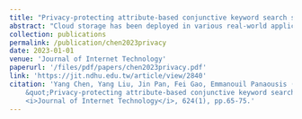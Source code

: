 ```yaml
---
title: "Privacy-protecting attribute-based conjunctive keyword search scheme in cloud storage"
abstract: "Cloud storage has been deployed in various real-world applications. But how to enable Internet users to search over encrypted data and to enable data owners to perform fine- grained search authorization are of huge challenge. Attribute- based keyword search (ABKS) is a well-studied solution to the challenge, but there are some drawbacks that prevent its practical adoption in cloud storage context. First, the access policy in the index and the attribute set in the trapdoor are both in plaintext, they are likely to reveal the privacy of data owners and users. Second, the current ABKS schemes cannot provide multi-keyword search under the premise of ensuring security and efficiency. We explore an efficient way to connect the inner product encryption with the access control mechanism and search process in ABKS, and propose a privacy-protecting attribute- based conjunctive keyword search scheme. The proposed scheme provides conjunctive keyword search and ensures that the access policy and attribute set are both fully hidden. Formal security models are defined and the scheme is proved IND-CKA, IND-OKGA, access policy hiding and attribute set hiding. Finally, empirical simulations are carried out on real-world dataset, and the results demonstrate that our design outperforms other existing schemes in security and efficiency."
collection: publications
permalink: /publication/chen2023privacy
date: 2023-01-01
venue: 'Journal of Internet Technology'
paperurl: '/files/pdf/papers/chen2023privacy.pdf'
link: 'https://jit.ndhu.edu.tw/article/view/2840'
citation: 'Yang Chen, Yang Liu, Jin Pan, Fei Gao, Emmanouil Panaousis (2023) 
	&quot;Privacy-protecting attribute-based conjunctive keyword search scheme in cloud storage.&quot; 
	<i>Journal of Internet Technology</i>, 624(1), pp.65-75.'
---
```


